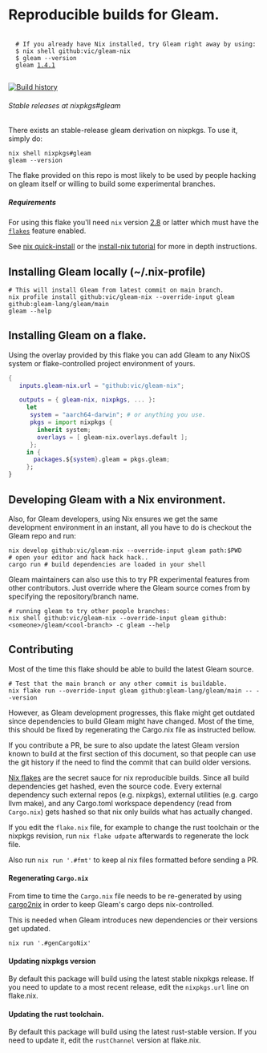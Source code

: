 # Reproducible builds for Gleam.

<pre>
 <code>
  # If you already have Nix installed, try Gleam right away by using:
  $ nix shell github:vic/gleam-nix
  $ gleam --version
  gleam <a href="https://github.com/gleam-lang/gleam/releases/v1.4.1">1.4.1</a>
 </code>
</pre>

[![Build history](https://buildstats.info/github/chart/vic/gleam-nix?branch=main)](https://github.com/vic/gleam-nix/actions)

###### Stable releases at nixpkgs#gleam
 
There exists an stable-release gleam derivation on nixpkgs. To use it, simply do:

```
nix shell nixpkgs#gleam
gleam --version
```

The flake provided on this repo is most likely to be used by people hacking on gleam itself or
willing to build some experimental branches.

##### Requirements

For using this flake you'll need `nix` version [2.8](https://discourse.nixos.org/t/nix-2-8-0-released/18714)
or latter which must have the [`flakes`](https://nixos.wiki/wiki/Flakes) feature enabled.

See [nix quick-install](https://nixos.org/download.html) or the [install-nix tutorial](https://nix.dev/tutorials/install-nix)
for more in depth instructions.


## Installing Gleam locally (~/.nix-profile)

```shell
# This will install Gleam from latest commit on main branch.
nix profile install github:vic/gleam-nix --override-input gleam github:gleam-lang/gleam/main
gleam --help
```

## Installing Gleam on a flake.

Using the overlay provided by this flake you can add Gleam to any
NixOS system or flake-controlled project environment of yours.


```nix
{
   inputs.gleam-nix.url = "github:vic/gleam-nix";

   outputs = { gleam-nix, nixpkgs, ... }:
     let
      system = "aarch64-darwin"; # or anything you use.
      pkgs = import nixpkgs {
        inherit system;
        overlays = [ gleam-nix.overlays.default ];
      };
     in {
       packages.${system}.gleam = pkgs.gleam;
     };
}
```


## Developing Gleam with a Nix environment.

Also, for Gleam developers, using Nix ensures we get the same
development environment in an instant, all you have to do is
checkout the Gleam repo and run:

```shell
nix develop github:vic/gleam-nix --override-input gleam path:$PWD 
# open your editor and hack hack hack..
cargo run # build dependencies are loaded in your shell
```

Gleam maintainers can also use this to try PR experimental features
from other contributors. Just override where the Gleam source
comes from by specifying the repository/branch name.

```shell
# running gleam to try other people branches:
nix shell github:vic/gleam-nix --override-input gleam github:<someone>/gleam/<cool-branch> -c gleam --help
```

## Contributing

Most of the time this flake should be able to build the latest Gleam source.

```
# Test that the main branch or any other commit is buildable.
nix flake run --override-input gleam github:gleam-lang/gleam/main -- --version
```

However, as Gleam development progresses, this flake might get outdated since
dependencies to build Gleam might have changed. Most of the time, this should
be fixed by regenerating the Cargo.nix file as instructed bellow.

If you contribute a PR, be sure to also update the latest Gleam version
known to build at the first section of this document, so that people can
use the git history if the need to find the commit that can build older versions.


[Nix flakes](https://nixos.wiki/wiki/Flakes) are the secret sauce for nix reproducible builds.
Since all build dependencies get hashed, even the source code.
Every external dependency such external repos (e.g. nixpkgs), 
external utilities (e.g. cargo llvm make), and any Cargo.toml
workspace dependency (read from `Cargo.nix`) gets hashed so that
nix only builds what has actually changed.

If you edit the `flake.nix` file, for example to change the rust
toolchain or the nixpkgs revision, run `nix flake udpate` afterwards
to regenerate the lock file.

Also run `nix run '.#fmt'` to keep al nix files formatted before sending a PR.

#### Regenerating `Cargo.nix`

From time to time the `Cargo.nix` file needs to be re-generated
by using [cargo2nix](https://github.com/cargo2nix/cargo2nix)
in order to keep Gleam's cargo deps nix-controlled.

This is needed when Gleam introduces new dependencies or their versions get updated.

```shell
nix run '.#genCargoNix'
```

#### Updating nixpkgs version

By default this package will build using the latest stable nixpkgs release. 
If you need to update to a most recent release, edit the `nixpkgs.url` line on flake.nix.

#### Updating the rust toolchain.

By default this package will build using the latest rust-stable version.
If you need to update it, edit the `rustChannel` version at flake.nix.


